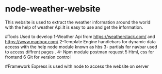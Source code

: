 # node-weather-website
This website is used to extract the weather information around the world with the help of weather Api.It is easy to use
and get the information.

#Tools Used to develop
 1-Weather Api from https://weatherstack.com/ and https://www.mapbox.com/
 2-Template Engine handlebars for dynamic data access with the help node module known as hbs
 3- partials for navbar used to access diffrent pages .
 4- Npm module postman request 
 5 Html, css for frontend 
 6 Git for version control
 
 #Framework
 Express is used with node to access the website on server
